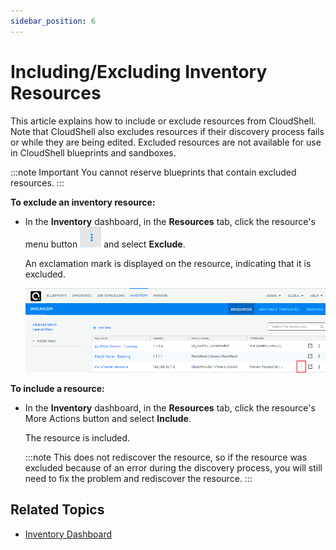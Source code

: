 ```yaml
---
sidebar_position: 6
---
```


# Including/Excluding Inventory Resources

This article explains how to include or exclude resources from CloudShell. Note that CloudShell also excludes resources if their discovery process fails or while they are being edited. Excluded resources are not available for use in CloudShell blueprints and sandboxes.

:::note Important
You cannot reserve blueprints that contain excluded resources.
:::

**To exclude an inventory resource:**

- In the **Inventory** dashboard, in the **Resources** tab, click the resource's menu button ![](/Images/CloudShell-Portal/Manage/ExecutionServersServersMenuButton.png) and select **Exclude**.
    
    An exclamation mark is displayed on the resource, indicating that it is excluded.
    
    ![](/Images/CloudShell-Portal/INVN/ExcludedResource.png)
    

**To include a resource:**

- In the **Inventory** dashboard, in the **Resources** tab, click the resource's More Actions button and select **Include**.
    
    The resource is included.
    
    :::note
    This does not rediscover the resource, so if the resource was excluded because of an error during the discovery process, you will still need to fix the problem and rediscover the resource.
    :::
    

## Related Topics

- [Inventory Dashboard](../inventory-dashboard.md)
